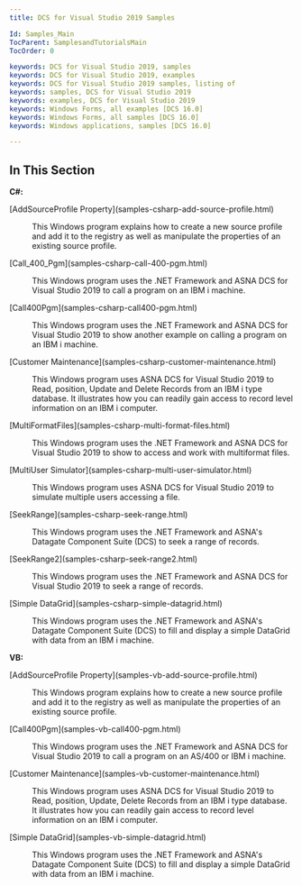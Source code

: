 ```yaml
---
title: DCS for Visual Studio 2019 Samples

Id: Samples_Main
TocParent: SamplesandTutorialsMain
TocOrder: 0

keywords: DCS for Visual Studio 2019, samples
keywords: DCS for Visual Studio 2019, examples
keywords: DCS for Visual Studio 2019 samples, listing of
keywords: samples, DCS for Visual Studio 2019
keywords: examples, DCS for Visual Studio 2019
keywords: Windows Forms, all examples [DCS 16.0]
keywords: Windows Forms, all samples [DCS 16.0]
keywords: Windows applications, samples [DCS 16.0]

---
```


## In This Section

**C#:** 
<dl>
        <dt>
          [AddSourceProfile Property](samples-csharp-add-source-profile.html)
        </dt>
        <dd>

This Windows program explains how to create a new source profile and add it to the registry as well as manipulate the properties of an existing source profile. 
</dd>
        <dt>
          [Call_400_Pgm](samples-csharp-call-400-pgm.html)
        </dt>
        <dd>

This Windows program uses the .NET Framework and ASNA DCS for Visual Studio 2019 to call a program on an IBM i machine. 
</dd>
        <dt>
          [Call400Pgm](samples-csharp-call400-pgm.html)
        </dt>
        <dd>

This Windows program uses the .NET Framework and ASNA DCS for Visual Studio 2019 to show another example on calling a program on an IBM i machine. 
</dd>
        <dt>
          [Customer Maintenance](samples-csharp-customer-maintenance.html)
        </dt>
        <dd>

This Windows program uses ASNA DCS for Visual Studio 2019 to Read, position, Update and Delete Records from an IBM i type database. It illustrates how you can readily gain access to record level information on an IBM i computer.
</dd>
        <dt>
          [MultiFormatFiles](samples-csharp-multi-format-files.html)
        </dt>
        <dd>

This Windows program uses the .NET Framework and ASNA DCS for Visual Studio 2019 to show to access and work with multiformat files. 
</dd>
        <dt>
          [MultiUser Simulator](samples-csharp-multi-user-simulator.html)
        </dt>
        <dd>

This Windows program uses ASNA DCS for Visual Studio 2019 to simulate multiple users accessing a file. 
</dd>
        <dt>
          [SeekRange](samples-csharp-seek-range.html)
        </dt>
        <dd>

This Windows program uses the .NET Framework and ASNA's Datagate Component Suite (DCS) to seek a range of records.
</dd>
        <dt>
          [SeekRange2](samples-csharp-seek-range2.html)
        </dt>
        <dd>

This Windows program uses the .NET Framework and ASNA DCS for Visual Studio 2019 to seek a range of records. 
</dd>
        <dt>
          [Simple DataGrid](samples-csharp-simple-datagrid.html)
        </dt>
        <dd>

This Windows program uses the .NET Framework and ASNA's Datagate Component Suite (DCS) to fill and display a simple DataGrid with data from an IBM i machine.
</dd>
</dl>
<dl>
        <dt />
</dl>

**VB:** 
<dl>
        <dt>
          [AddSourceProfile Property](samples-vb-add-source-profile.html)
        </dt>
        <dd>

This Windows program explains how to create a new source profile and add it to the registry as well as manipulate the properties of an existing source profile. 
</dd>
        <dt>
          [Call400Pgm](samples-vb-call400-pgm.html)
        </dt>
        <dd>

This Windows program uses the .NET Framework and ASNA DCS for Visual Studio 2019 to call a program on an AS/400 or IBM i machine. 
</dd>
        <dt>
          [Customer Maintenance](samples-vb-customer-maintenance.html)
        </dt>
        <dd>

This Windows program uses ASNA DCS for Visual Studio 2019 to Read, position, Update, Delete Records from an IBM i type database. It illustrates how you can readily gain access to record level information on an IBM i computer. 
</dd>
        <dt>
          [Simple DataGrid](samples-vb-simple-datagrid.html)
        </dt>
        <dd>

This Windows program uses the .NET Framework and ASNA's Datagate Component Suite (DCS) to fill and display a simple DataGrid with data from an IBM i machine.<br /><br />
</dd>
</dl>

